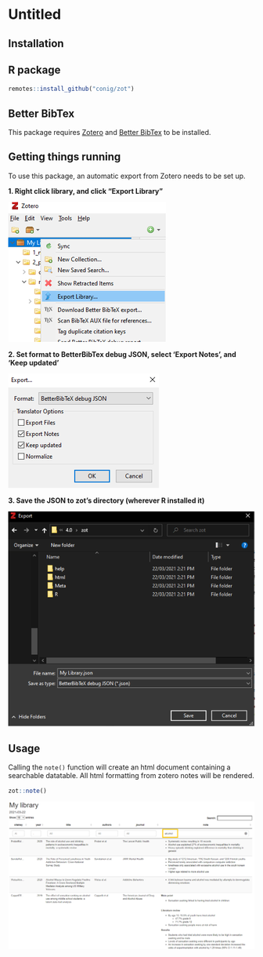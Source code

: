 Untitled
================

## Installation

## R package

``` r
remotes::install_github("conig/zot")
```

## Better BibTex

This package requires [Zotero](https://www.zotero.org/) and [Better
BibTex](https://retorque.re/zotero-better-bibtex/installation/) to be
installed.

## Getting things running

To use this package, an automatic export from Zotero needs to be set up.

**1. Right click library, and click “Export Library”**

<img src="static/img/library_export.png" width="322" />

**2. Set format to BetterBibTex debug JSON, select ‘Export Notes’, and
‘Keep updated’**

<img src="static/img/auto_export.png" width="308" />

**3. Save the JSON to zot’s directory (wherever R installed it)**

<img src="static/img/directory.png" width="607" />

## Usage

Calling the `note()` function will create an html document containing a
searchable datatable. All html formatting from zotero notes will be
rendered.

``` r
zot::note()
```

<img src="static/img/table_view.png" width="1391" />
